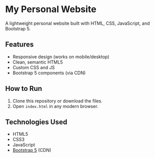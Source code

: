 # My Personal Website

A lightweight personal website built with HTML, CSS, JavaScript, and Bootstrap 5.

## Features
- Responsive design (works on mobile/desktop)
- Clean, semantic HTML5
- Custom CSS and JS
- Bootstrap 5 components (via CDN)


## How to Run
1. Clone this repository or download the files.
2. Open `index.html` in any modern browser.

## Technologies Used
- HTML5
- CSS3
- JavaScript
- [Bootstrap 5](https://getbootstrap.com/) (CDN)
